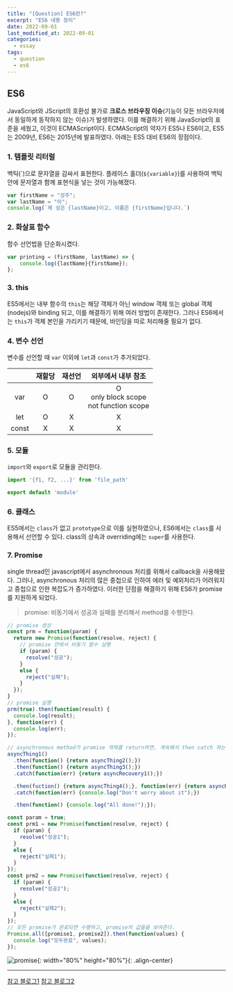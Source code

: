 ```yaml
---
title: "[Question] ES6란?"
excerpt: "ES6 내용 정리"
date: 2022-09-01
last_modified_at: 2022-09-01
categories:
  - essay
tags:
  - question
  - es6
---
```


## ES6

JavaScript와 JScript의 호환성 불가로 **크로스 브라우징 이슈**(기능이 모든 브라우저에서 동일하게 동작하지 않는 이슈)가 발생하였다. 이를 해결하기 위해 JavaScript의 표준을 세웠고, 이것이 ECMAScript이다. ECMAScript의 약자가 ES5나 ES6이고, ES5는 2009년, ES6는 2015년에 발표하였다. 아래는 ES5 대비 ES6의 장점이다.

### 1. 템플릿 리터럴

백틱(&#96;)으로 문자열을 감싸서 표현한다. 플레이스 홀더(`${variable}`)를 사용하여 백틱 안에 문자열과 함께 표현식을 넣는 것이 가능해졌다.

```js
var firstName = "성주";
var lastName = "이";
console.log(`제 성은 {lastName}이고, 이름은 {firstName}입니다.`)
```

### 2. 화살표 함수

함수 선언법을 단순화시켰다.

```js
var printing = (firstName, lastName) => {
    console.log({lastName}{firstName});
};
```

### 3. this

ES5에서는 내부 함수의 `this`는 해당 객체가 아닌 window 객체 또는 global 객체(nodejs)와 binding 되고, 이를 해결하기 위해 여러 방법이 존재한다. 그러나 ES6에서는 `this`가 객체 본인을 가리키기 때문에, 바인딩을 따로 처리해줄 필요가 없다.

### 4. 변수 선언

변수를 선언할 때 `var` 이외에 `let`과 `const`가 추가되었다.

||재할당|재선언|외부에서 내부 참조|
|:---:|:---:|:---:|:---:|
|var|O|O|O<br>only block scope<br>not function scope|
|let|O|X|X|
|const|X|X|X|

### 5. 모듈

`import`와 `export`로 모듈을 관리한다.

```js
import '{f1, f2, ...}' from 'file_path'

export default 'module'
```

### 6. 클래스

ES5에서는 `class`가 없고 `prototype`으로 이를 실현하였으나, ES6에서는 `class`를 사용해서 선언할 수 있다. class의 상속과 overriding에는 `super`를 사용한다.

### 7. Promise

single thread인 javascript에서 asynchronous 처리를 위해서 callback을 사용해왔다. 그러나, asynchronous 처리의 많은 중첩으로 인하여 에러 및 예외처리가 어려워지고 중첩으로 인한 복잡도가 증가하였다. 이러한 단점을 해결하기 위해 ES6가 promise를 지원하게 되었다.

> promise: 비동기에서 성공과 실패를 분리해서 method를 수행한다.

```js
// promise 생성
const prm = function(param) {
  return new Promise(function(resolve, reject) {
    // promise 안에서 비동기 함수 실행
    if (param) {
      resolve("성공");
    }
    else {
      reject("실패");
    }
  });
}
// promise 실행
prm(true).then(function(result) {
  console.log(result);
}, function(err) {
  console.log(err);
});
```

```js
// asynchronous method가 promise 객체를 return하면, 계속해서 then catch 하는 식으로 chaining이 가능하다.
asyncThing1()
  .then(function() {return asyncThing2();})
  .then(function() {return asyncThing3();})
  .catch(function(err) {return asyncRecovery1();})

  .then(fuction() {return asyncThing4();}, function(err) {return asyncRecovery2();})
  .catch(function(err) {console.log("Don't worry about it");})

  .then(function() {console.log("All done!");});
```

```js
const param = true;
const prm1 = new Promise(function(resolve, reject) {
  if (param) {
    resolve("성공1");
  }
  else {
    reject("실패1");
  }
});
const prm2 = new Promise(function(resolve, reject) {
  if (param) {
    resolve("성공2");
  }
  else {
    reject("실패2");
  }
});
// 모든 promise가 완료되면 수행하고, promise의 값들을 보여준다.
Promise.all([promise1, promise2]).then(function(values) {
  console.log("모두완료", values);
});
```

![promise](https://user-images.githubusercontent.com/30232837/187816445-e33adb72-57b8-4d4e-b292-6f8b726a2502.png "promise"){: width="80%" height="80%"}{: .align-center}


---

[참고 블로그1](https://doozi0316.tistory.com/entry/JavaScript-ECMAScript%EB%9E%80-ES5%EC%99%80-ES6%EC%9D%98-%EC%B0%A8%EC%9D%B4var-const-let-%ED%99%94%EC%82%B4%ED%91%9C-%ED%95%A8%EC%88%98-class)  [참고 블로그2](https://jeong-pro.tistory.com/128)